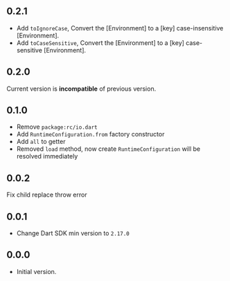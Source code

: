 ## 0.2.1

- Add `toIgnoreCase`, Convert the [Environment] to a [key] case-insensitive [Environment].
- Add `toCaseSensitive`, Convert the [Environment] to a [key] case-sensitive [Environment].

## 0.2.0

Current version is **incompatible** of previous version.

## 0.1.0

- Remove `package:rc/io.dart`
- Add `RuntimeConfiguration.from` factory constructor
- Add `all` to getter
- Removed `load` method, now create `RuntimeConfiguration` will be resolved immediately

## 0.0.2

Fix child replace throw error

## 0.0.1

- Change Dart SDK min version to `2.17.0`

## 0.0.0

- Initial version.
